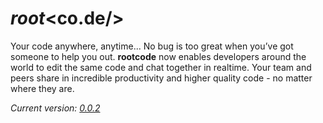 *root*<co.de/>
==============
Your code anywhere, anytime... No bug is too great when you’ve got someone to help you out. **rootcode** now enables developers around the world to edit the same code and chat together in realtime. Your team and peers share in incredible productivity and higher quality code - no matter where they are.

*Current version: [0.0.2]()*
